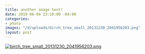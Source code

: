 ```yaml
---
title: another image test!
date: 2018-06-04 23:10:00 -04:00
categories:
- photo
images: "/d/uploads/birch_tree_small_20131230_2041956203.png"
layout: post
---
```


[![birch_tree_small_20131230_2041956203.png](/d/uploads/birch_tree_small_20131230_2041956203.png)](/d/uploads/birch_tree_small_20131230_2041956203.png)